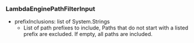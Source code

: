 ### LambdaEnginePathFilterInput
- prefixInclusions: list of System.Strings
  - List of path prefixes to include, Paths that do not start with a listed prefix are excluded.  If empty, all paths are included.
